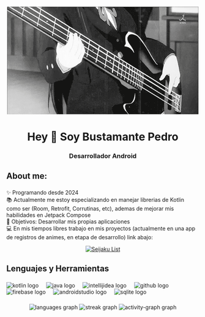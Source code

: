 <p align="center">
  <img src="Guitar.gif" alt="Banner animado" />
</p>


<h1 align="center">Hey 👋 Soy Bustamante Pedro</h1>

###

<h3 align="center">Desarrollador Android</h3>

###

<h2 align="left">About me:</h2>

###

<p align="left">✨ Programando desde 2024<br>📚 Actualmente me estoy especializando en manejar librerias de Kotlin como ser (Room, Retrofit, Corrutinas, etc), ademas de mejorar mis habilidades en Jetpack Compose<br>🎯 Objetivos: Desarrollar mis propias aplicaciones<br>💻 En mis tiempos libres trabajo en mis proyectos (actualmente en una app de registros de animes, en etapa de desarrollo) link abajo:

<p align="center">
  <a href="https://github.com/Pedro-kt/seijaku-list">
    <img src="https://img.shields.io/badge/Seijaku%20List-f04393" alt="Seijaku List">
  </a>
</p>

###

<h2 align="left">Lenguajes y Herramientas</h2>

###

<div align="left">
  <img src="https://skillicons.dev/icons?i=kotlin" height="40" alt="kotlin logo"  />
  <img width="12" />
  <img src="https://skillicons.dev/icons?i=java" height="40" alt="java logo"  />
  <img width="12" />
  <img src="https://skillicons.dev/icons?i=idea" height="40" alt="intellijidea logo"  />
  <img width="12" />
  <img src="https://skillicons.dev/icons?i=github" height="40" alt="github logo"  />
  <img width="12" />
  <img src="https://skillicons.dev/icons?i=firebase" height="40" alt="firebase logo"  />
  <img width="12" />
  <img src="https://skillicons.dev/icons?i=androidstudio" height="40" alt="androidstudio logo"  />
  <img width="12" />
  <img src="https://cdn.jsdelivr.net/gh/devicons/devicon/icons/sqlite/sqlite-original.svg" height="40" alt="sqlite logo"  />
</div>

###

<div align="center">
  <img src="https://github-readme-stats.vercel.app/api/top-langs?username=Pedro-kt&locale=en&hide_title=false&layout=compact&card_width=320&langs_count=5&theme=tokyonight&hide_border=true&order=2" height="150" alt="languages graph"  />
  <img src="https://streak-stats.demolab.com?user=Pedro-kt&locale=en&mode=weekly&theme=tokyonight&hide_border=true&border_radius=5&date_format=M%20j%5B,%20Y%5D&order=3" height="150" alt="streak graph"  />
  <img src="https://github-readme-activity-graph.vercel.app/graph?username=Pedro-kt&radius=16&theme=tokyo-night&area=true&order=5&hide_border=true&hide_title=false" height="300" alt="activity-graph graph"  />
</div>

###
